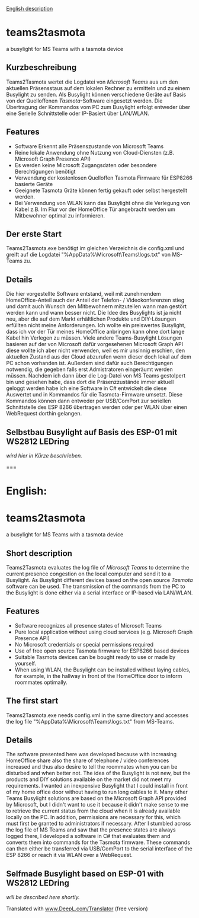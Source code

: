 [English description](https://github.com/Claus-E/desktop-tutorial#english)

# teams2tasmota
a busylight for MS Teams with a tasmota device

## Kurzbeschreibung
Teams2Tasmota wertet die Logdatei von *Microsoft Teams* aus um den aktuellen Präsensstaus auf dem lokalen Rechner zu ermitteln und zu einem Busylight zu senden. Als Busylight können verschiedene Geräte auf Basis von der Quelloffenen *Tasmota*-Software eingesetzt werden. Die Übertragung der Kommandos vom PC zum Busylight erfolgt entweder über eine Serielle Schnittstelle oder IP-Basiert über LAN/WLAN.

## Features
* Software Erkennt alle Präsenszustande von Microsoft Teams
* Reine lokale Anwendung ohne Nutzung von Cloud-Diensten (z.B. Microsoft Graph Presence API)
* Es werden keine Microsoft Zugangsdaten oder besondere Berechtigungen benötigt
* Verwendung der kostenlosen Quelloffen Tasmota Firmware für ESP8266 basierte Geräte
* Geeignete Tasmota Gräte können fertig gekauft oder selbst hergestellt werden.
* Bei Verwendung von WLAN kann das Busylight ohne die Verlegung von Kabel z.B. Im Flur vor der HomeOffice Tür angebracht werden um Mitbewohner optimal zu informieren.

## Der erste Start
Teams2Tasmota.exe benötigt im gleichen Verzeichnis die config.xml und greift auf die Logdatei "%AppData%\Microsoft\Teams\logs.txt" von MS-Teams zu.

## Details

Die hier vorgestellte Software entstand, weil mit zunehmendem HomeOffice-Anteil auch der Anteil der Telefon- / Videokonferenzen stieg und damit auch Wunsch den Mitbewohnern mitzuteilen wann man gestört werden kann und wann besser nicht. Die Idee des Busylights ist ja nicht neu, aber die auf dem Markt erhältlichen Produkte und DIY-Lösungen erfüllten nicht meine Anforderungen. Ich wollte ein preiswertes Busylight, dass ich vor der Tür meines HomeOffice anbringen kann ohne dort lange Kabel hin Verlegen zu müssen. Viele andere Teams-Busylight Lösungen basieren auf der von Microsoft dafür vorgesehenen Microsoft Graph API diese wollte ich aber nicht verwenden, weil es mir unsinnig erschien, den aktuellen Zustand aus der Cloud abzurufen wenn dieser doch lokal auf dem PC schon vorhanden ist. Außerdem sind dafür auch Berechtigungen notwendig, die gegeben falls erst Admistratoren eingeräumt werden müssen. Nachdem ich dann über die Log-Datei von MS Teams gestolpert bin und gesehen habe, dass dort die Präsenzzustände immer aktuell geloggt werden habe ich eine Software in C# entwickelt die diese Auswertet und in Kommandos für die Tasmota-Firmware umsetzt. Diese Kommandos können dann entweder per USB/ComPort zur seriellen Schnittstelle des ESP 8266 übertragen werden oder per WLAN über einen WebRequest dorthin gelangen.

## Selbstbau Busylight auf Basis des ESP-01 mit WS2812 LEDring

_wird hier in Kürze beschrieben._

===

# English:
# teams2tasmota
a busylight for MS Teams with a tasmota device

## Short description
Teams2Tasmota evaluates the log file of *Microsoft Teams* to determine the current presence congestion on the local computer and send it to a Busylight. As Busylight different devices based on the open source *Tasmota* software can be used. The transmission of the commands from the PC to the Busylight is done either via a serial interface or IP-based via LAN/WLAN.

## Features
* Software recognizes all presence states of Microsoft Teams
* Pure local application without using cloud services (e.g. Microsoft Graph Presence API)
* No Microsoft credentials or special permissions required
* Use of free open source Tasmota firmware for ESP8266 based devices
* Suitable Tasmota devices can be bought ready to use or made by yourself.
* When using WLAN, the Busylight can be installed without laying cables, for example, in the hallway in front of the HomeOffice door to inform roommates optimally.

## The first start
Teams2Tasmota.exe needs config.xml in the same directory and accesses the log file "%AppData%\Microsoft\Teams\logs.txt" from MS-Teams.

## Details

The software presented here was developed because with increasing HomeOffice share also the share of telephone / video conferences increased and thus also desire to tell the roommates when you can be disturbed and when better not. The idea of the Busylight is not new, but the products and DIY solutions available on the market did not meet my requirements. I wanted an inexpensive Busylight that I could install in front of my home office door without having to run long cables to it. Many other Teams Busylight solutions are based on the Microsoft Graph API provided by Microsoft, but I didn't want to use it because it didn't make sense to me to retrieve the current status from the cloud when it is already available locally on the PC. In addition, permissions are necessary for this, which must first be granted to administrators if necessary. After I stumbled across the log file of MS Teams and saw that the presence states are always logged there, I developed a software in C# that evaluates them and converts them into commands for the Tasmota firmware. These commands can then either be transferred via USB/ComPort to the serial interface of the ESP 8266 or reach it via WLAN over a WebRequest.

## Selfmade Busylight based on ESP-01 with WS2812 LEDring

_will be described here shortly._

Translated with www.DeepL.com/Translator (free version)